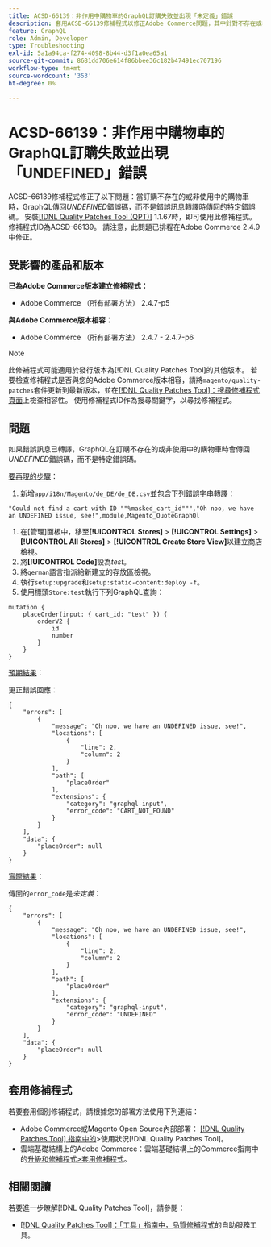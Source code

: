 ```yaml
---
title: ACSD-66139：非作用中購物車的GraphQL訂購失敗並出現「未定義」錯誤
description: 套用ACSD-66139修補程式以修正Adobe Commerce問題，其中針對不存在或非使用中的購物車下訂單時，GraphQL在轉譯錯誤訊息時傳回「未定義」錯誤碼，而非特定錯誤碼。
feature: GraphQL
role: Admin, Developer
type: Troubleshooting
exl-id: 5a1a94ca-f274-4098-8b44-d3f1a0ea65a1
source-git-commit: 8681dd706e614f86bbee36c182b47491ec707196
workflow-type: tm+mt
source-wordcount: '353'
ht-degree: 0%

---
```


# ACSD-66139：非作用中購物車的GraphQL訂購失敗並出現「UNDEFINED」錯誤

ACSD-66139修補程式修正了以下問題：當訂購不存在的或非使用中的購物車時，GraphQL傳回&#x200B;*UNDEFINED*&#x200B;錯誤碼，而不是錯誤訊息轉譯時傳回的特定錯誤碼。 安裝[[!DNL Quality Patches Tool (QPT)]](/help/tools/quality-patches-tool/quality-patches-tool-to-self-serve-quality-patches.md) 1.1.67時，即可使用此修補程式。 修補程式ID為ACSD-66139。 請注意，此問題已排程在Adobe Commerce 2.4.9中修正。

## 受影響的產品和版本

**已為Adobe Commerce版本建立修補程式：**

* Adobe Commerce （所有部署方法） 2.4.7-p5

**與Adobe Commerce版本相容：**

* Adobe Commerce （所有部署方法） 2.4.7 - 2.4.7-p6

>[!NOTE]
>
>此修補程式可能適用於發行版本為[!DNL Quality Patches Tool]的其他版本。 若要檢查修補程式是否與您的Adobe Commerce版本相容，請將`magento/quality-patches`套件更新到最新版本，並在[[!DNL Quality Patches Tool]：搜尋修補程式頁面](https://experienceleague.adobe.com/tools/commerce-quality-patches/index.html?lang=zh-Hant)上檢查相容性。 使用修補程式ID作為搜尋關鍵字，以尋找修補程式。

## 問題

如果錯誤訊息已轉譯，GraphQL在訂購不存在的或非使用中的購物車時會傳回&#x200B;*UNDEFINED*&#x200B;錯誤碼，而不是特定錯誤碼。

<u>要再現的步驟</u>：

1. 新增`app/i18n/Magento/de_DE/de_DE.csv`並包含下列錯誤字串轉譯：

```
"Could not find a cart with ID ""%masked_cart_id""","Oh noo, we have an UNDEFINED issue, see!",module,Magento_QuoteGraphQl
```

1. 在[管理]面板中，移至&#x200B;**[!UICONTROL Stores]** > **[!UICONTROL Settings]** > **[!UICONTROL All Stores]** > **[!UICONTROL Create Store View]**&#x200B;以建立商店檢視。
1. 將&#x200B;**[!UICONTROL Code]**&#x200B;設為&#x200B;*test*。
1. 將`german`語言指派給新建立的存放區檢視。
1. 執行`setup:upgrade`和`setup:static-content:deploy -f`。
1. 使用標頭`Store:test`執行下列GraphQL查詢：

```
mutation {
    placeOrder(input: { cart_id: "test" }) {
        orderV2 {
            id
            number
        }
    }
}
```

<u>預期結果</u>：

更正錯誤回應：

```
{
    "errors": [
        {
            "message": "Oh noo, we have an UNDEFINED issue, see!",
            "locations": [
                {
                    "line": 2,
                    "column": 2
                }
            ],
            "path": [
                "placeOrder"
            ],
            "extensions": {
                "category": "graphql-input",
                "error_code": "CART_NOT_FOUND"
            }
        }
    ],
    "data": {
        "placeOrder": null
    }
}
```

<u>實際結果</u>：

傳回的`error_code`是&#x200B;*未定義*：

```
{
    "errors": [
        {
            "message": "Oh noo, we have an UNDEFINED issue, see!",
            "locations": [
                {
                    "line": 2,
                    "column": 2
                }
            ],
            "path": [
                "placeOrder"
            ],
            "extensions": {
                "category": "graphql-input",
                "error_code": "UNDEFINED"
            }
        }
    ],
    "data": {
        "placeOrder": null
    }
}
```

## 套用修補程式

若要套用個別修補程式，請根據您的部署方法使用下列連結：

* Adobe Commerce或Magento Open Source內部部署： [[!DNL Quality Patches Tool] 指南中的](/help/tools/quality-patches-tool/usage.md)>使用狀況[!DNL Quality Patches Tool]。
* 雲端基礎結構上的Adobe Commerce：雲端基礎結構上的Commerce指南中的[升級和修補程式>套用修補程式](https://experienceleague.adobe.com/docs/commerce-cloud-service/user-guide/develop/upgrade/apply-patches.html?lang=zh-Hant)。

## 相關閱讀

若要進一步瞭解[!DNL Quality Patches Tool]，請參閱：

* [[!DNL Quality Patches Tool]：「工具」指南中，品質修補程式](/help/tools/quality-patches-tool/quality-patches-tool-to-self-serve-quality-patches.md)的自助服務工具。
